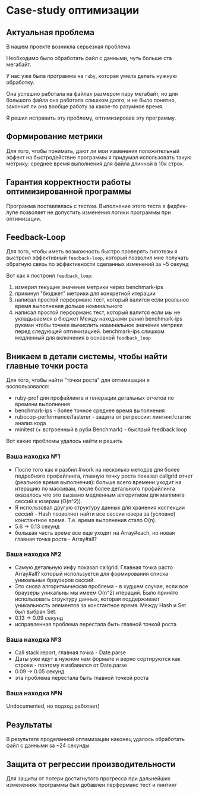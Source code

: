 # Case-study оптимизации

## Актуальная проблема
В нашем проекте возникла серьёзная проблема.

Необходимо было обработать файл с данными, чуть больше ста мегабайт.

У нас уже была программа на `ruby`, которая умела делать нужную обработку.

Она успешно работала на файлах размером пару мегабайт, но для большого файла она работала слишком долго, и не было понятно, закончит ли она вообще работу за какое-то разумное время.

Я решил исправить эту проблему, оптимизировав эту программу.

## Формирование метрики
Для того, чтобы понимать, дают ли мои изменения положительный эффект на быстродействие программы я придумал использовать такую метрику:
среднее время выполнения для файла длинной в 10к строк.

## Гарантия корректности работы оптимизированной программы
Программа поставлялась с тестом. Выполнение этого теста в фидбек-лупе позволяет не допустить изменения логики программы при оптимизации.

## Feedback-Loop
Для того, чтобы иметь возможность быстро проверять гипотезы я выстроил эффективный `feedback-loop`, который позволил мне получать обратную связь по эффективности сделанных изменений за ~5 секунд

Вот как я построил `feedback_loop`:
1) измерил текущие значение метрики через benchmark-ips
2) прикинул "бюджет" метрики для конкретной итерации
3) написал простой перформанс тест, который валится если реальное время выполнения дольше номинального
4) написал простой перформанс тест, который валится если мы не укладываемся в бюджет
Между находками ранил benchmark-ips руками чтобы точнее вычислить номинальное значение метрики перед следующей оптимизацией. benchmark-ips слишком медленный для включения в основной `feedback_loop`

## Вникаем в детали системы, чтобы найти главные точки роста
Для того, чтобы найти "точки роста" для оптимизации я воспользовался:
- ruby-prof для профайлинга и генерации детальных отчетов по времени выполнения
- benchmark-ips - более точное среднее время выполнения
- rubocop-performance/fasterer - защита от регрессии: линтинг/статик анализ кода
- minitest (+ встроенный в руби Benchmark) - быстрый feedback loop

Вот какие проблемы удалось найти и решить

### Ваша находка №1
- После того как я разбил #work на несколько методов для более подробного профайлинга, главную точку роста показал callgrid отчет (реальное время выполнения):
больше всего времени уходит на итерацию по массивам, после более детального профайлинга оказалось что это вызвано медленным алгоритмом для маппинга сессий к юзерам (O(n^2)).
- Я использовал другую структуру данных для хранения коллекции сессий - Hash позволяет найти все сессии юзера за (условно) константное время. Т.е. время выполнения стало O(n).
- 5.6 -> 0.13 секунд 
- большая часть време все еще уходит на Array#each, но новая главная точка роста - Array#all?

### Ваша находка №2
- Самую детальную инфу показал callgrid. Главная точка расто Array#all? который используется для формирования списка уникальных браузеров сессий.
- Это снова алгоритмическая проблема - в худшем случае, если все браузеры уникальны мы имеем O(n^2) итераций. Было принято использовать структуру данных, которая поддерживает уникальность элементов за константное время. Между Hash и Set был выбран Set.
- 0.13 -> 0.09 секунд 
- исправленная проблема перестала быть главной точкой роста

### Ваша находка №3
- Call stack report, главная точка - Date.parse
- Даты уже идут в нужном нам формате и верно сортируются как строки - поэтому я избавился от Date.parse
- 0.09 -> 0.05 секунд
- эта проблема перестала быть главной точкой роста

### Ваша находка №N
Undocumented, но подход работает)

## Результаты
В результате проделанной оптимизации наконец удалось обработать файл с данными за ~24 секунды.

## Защита от регрессии производительности
Для защиты от потери достигнутого прогресса при дальнейших изменениях программы был добавлен перформанс тест и линтинг

